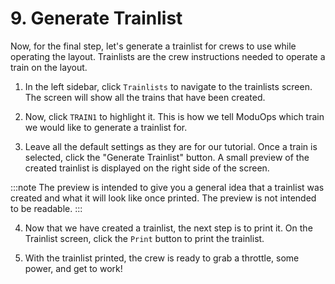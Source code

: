 # 9. Generate Trainlist

Now, for the final step, let's generate a trainlist for crews to use while operating the layout. Trainlists are the crew instructions needed to operate a train on the layout.

1. In the left sidebar, click `Trainlists` to navigate to the trainlists screen. The screen will show all the trains that have been created.

2. Now, click `TRAIN1` to highlight it. This is how we tell ModuOps which train we would like to generate a trainlist for.

3. Leave all the default settings as they are for our tutorial. Once a train is selected, click the "Generate Trainlist" button. A small preview of the created trainlist is displayed on the right side of the screen.

:::note
The preview is intended to give you a general idea that a trainlist was created and what it will look like once printed. The preview is not intended to be readable.
:::

4. Now that we have created a trainlist, the next step is to print it. On the Trainlist screen, click the `Print` button to print the trainlist.

5. With the trainlist printed, the crew is ready to grab a throttle, some power, and get to work!
